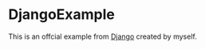 # DjangoExample
This is an offcial example from [Django](https://docs.djangoproject.com) created by myself.
